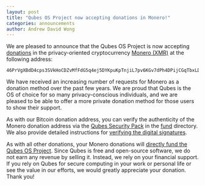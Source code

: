 ```yaml
---
layout: post
title: "Qubes OS Project now accepting donations in Monero!"
categories: announcements
author: Andrew David Wong
---
```


We are pleased to announce that the Qubes OS Project is now accepting [donations](/donate/) in the privacy-oriented cryptocurrency [Monero (XMR)](https://www.getmonero.org/) at the following address:

```
46PrVgXBdD4cps3SVkHoCDZvMfFdG5q4ej5DYKpuKpTnjiL7pv6KGv7dPh4DPijCGqTbxLDPqZJkobd9SttMiauoP1CQU4y
```

We have received an increasing number of requests for Monero as a donation method over the past few years. We are proud that Qubes is the OS of choice for so many privacy-conscious individuals, and we are pleased to be able to offer a more private donation method for those users to show their support.

As with our Bitcoin donation address, you can verify the authenticity of the Monero donation address via the [Qubes Security Pack](/security/pack/) in the [fund](https://github.com/QubesOS/qubes-secpack/tree/master/fund) directory. We also provide detailed instructions for [verifying the digital signatures](/security/pack/#how-to-obtain-and-authenticate).

As with all other donations, your Monero donations will [directly fund the Qubes OS Project](/donate/#how-is-my-donation-used). Since Qubes is free and open-source software, we do not earn any revenue by selling it. Instead, we rely on your financial support. If you rely on Qubes for secure computing in your work or personal life or see the value in our efforts, we would greatly appreciate your donation. Thank you!

